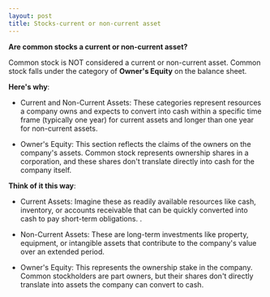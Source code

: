 ```yaml
---
layout: post
title: Stocks-current or non-current asset
---
```


**Are common stocks a current or non-current asset?**


Common stock is NOT considered a current or non-current asset. Common stock falls under the category of **Owner's Equity** on the balance sheet.

**Here's why**:

- Current and Non-Current Assets: These categories represent resources a company owns and expects to convert into cash within a specific time frame (typically one year) for current assets and longer than one year for non-current assets.

- Owner's Equity: This section reflects the claims of the owners on the company's assets. Common stock represents ownership shares in a corporation, and these shares don't translate directly into cash for the company itself.

**Think of it this way**:

- Current Assets: Imagine these as readily available resources like cash, inventory, or accounts receivable that can be quickly converted into cash to pay short-term obligations.
.
- Non-Current Assets: These are long-term investments like property, equipment, or intangible assets that contribute to the company's value over an extended period.

- Owner's Equity: This represents the ownership stake in the company. Common stockholders are part owners, but their shares don't directly translate into assets the company can convert to cash.
